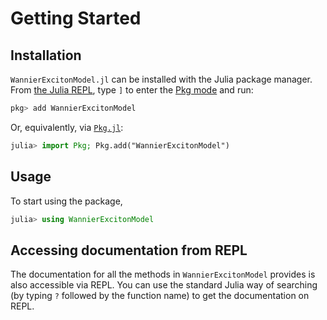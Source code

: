 # Getting Started

## Installation
`WannierExcitonModel.jl` can be installed with the Julia package manager.
From [the Julia REPL](https://docs.julialang.org/en/v1/stdlib/REPL/), type `]` to enter
the [Pkg mode](https://docs.julialang.org/en/v1/stdlib/REPL/#Pkg-mode) and run:

```julia
pkg> add WannierExcitonModel
```

Or, equivalently, via [`Pkg.jl`](https://pkgdocs.julialang.org/v1/):

```julia
julia> import Pkg; Pkg.add("WannierExcitonModel")
```

## Usage
To start using the package,
```julia
julia> using WannierExcitonModel
```

## Accessing documentation from REPL
The documentation for all the methods in `WannierExcitonModel` provides is also accessible
via REPL. You can use the standard Julia way of searching (by typing `?` followed
by the function name) to get the documentation on REPL.
